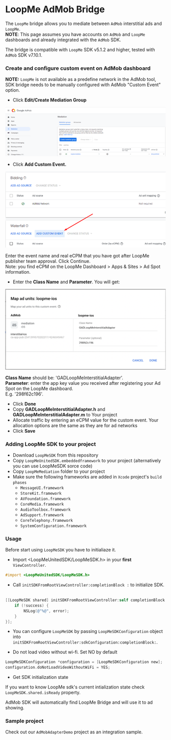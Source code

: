 # LoopMe AdMob Bridge #

The `LoopMe` bridge allows you to mediate between `AdMob` interstitial ads and `LoopMe`.
<br/><b>NOTE</b>: This page assumes you have accounts on `AdMob` and `LoopMe` dashboards and already integrated with the `AdMob` SDK.

The bridge is compatible with `LoopMe` SDK v5.1.2 and higher, tested with `AdMob` SDK v7.10.1.

### Create and configure custom event on AdMob dashboard ###

<b>NOTE:</b> `LoopMe` is not available as a predefine network in the AdMob tool, SDK bridge needs to be manually configured with AdMob "Custom Event" option.

* Click <b>Edit/Create Mediation Group</b>
<p><img src="images/admob_create_group.png" /></p>

* Click <b>Add Custom Event.</b>
<p><img src="images/admob_add_event.png" /></p>
Enter the event name and real eCPM that you have got after LoopMe publisher team approval. Click Continue.<br>
Note: you find eCPM on the LoopMe Dashboard > Apps & Sites > Ad Spot information.

* Enter the <b>Class Name</b> and <b>Parameter</b>. You will get:
<p><img src="images/ConfigureAdUnits.png"  /></p>

__Class Name__ should be: 'GADLoopMeInterstitialAdapter'. <br>
__Parameter__: enter the app key value you received after registering your Ad Spot on the LoopMe dashboard. <br>E.g. '298f62c196'.<br>
* Click __Done__
* Copy __GADLoopMeInterstitialAdapter.h__ and __GADLoopMeInterstitialAdapter.m__ to Your project
* Allocate traffic by entering an eCPM value for the custom event. Your allocation options are the same as they are for ad networks
* Click __Save__

### Adding LoopMe SDK to your project ###

* Download `LoopMeSDK` from this repository
* Copy `LoopMeUnitedSDK.embeddedframework` to your project (alternatively you can use LoopMeSDK sorce code)
* Copy `LoopMeMediation` folder to your project
* Make sure the following frameworks are added in `Xcode` project's `build phases`
  * `MessageUI.framework`
  * `StoreKit.framework`
  * `AVFoundation.framework`
  * `CoreMedia.framework`
  * `AudioToolbox.framework`
  * `AdSupport.framework`
  * `CoreTelephony.framework`
  * `SystemConfiguration.framework` 
  
### Usage ###
Before start using `LoopMeSDK` you have to initialiaze it. 

* Import <LoopMeUnitedSDK/LoopMeSDK.h> in your **first** `ViewController`.

```objectivec
#import <LoopMeUnitedSDK/LoopMeSDK.h>
```

* Call `initSDKFromRootViewController:completionBlock :` to initialize SDK. 

```objectivec

[[LoopMeSDK shared] initSDKFromRootViewController:self completionBlock:^(BOOL success, NSError *error) {
    if (!success) {
        NSLog(@"%@", error);
    }
}];

```

* You can configure `LoopMeSDK` by passing `LoopMeSDKConfiguration` object into `initSDKFromRootViewController:sdkConfiguration:completionBlock:`.


* Do not load video without wi-fi. Set NO by default
 
```objectivec
LoopMeSDKConfiguration *configuration = [LoopMeSDKConfiguration new];
configuration.doNotLoadVideoWithoutWiFi = YES;
```

* Get SDK initialization state

If you want to know LoopMe sdk's current intialization state check `LoopMeSDK.shared.isReady` property.

AdMob SDK will automatically find LoopMe Bridge and will use it to ad showing.

### Sample project ###

Check out our `AdMobAdapterDemo` project as an integration sample.

